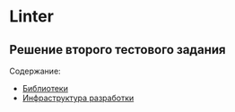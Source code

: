# Linter
## Решение второго тестового задания

Содержание:
* [Библиотеки](./docs/vendor.md)
* [Инфраструктура разработки](./docs/quick-start.md)